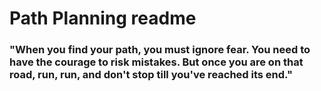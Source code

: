 # Path Planning readme

### "When you find your path, you must ignore fear. You need to have the courage to risk mistakes. But once you are on that road, run, run, and don't stop till you've reached its end."
